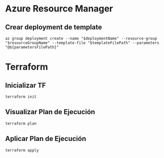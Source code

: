 # Azure Resource Manager
## Crear deployment de template
`az group deployment create --name "$deploymentName" --resource-group "$resourceGroupName" --template-file "$templateFilePath" --parameters "@${parametersFilePath}"`

# Terraform

## Inicializar TF
`terraform init`

## Visualizar Plan de Ejecución
`terraform plan`

## Aplicar Plan de Ejecución
`terraform apply`